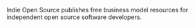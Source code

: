 ---
---

Indie Open Source publishes free business model resources for independent open source software developers.
